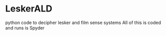 # LeskerALD
python code to decipher lesker and film sense systems
All of this is coded and runs is Spyder
